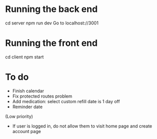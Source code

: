 # Running the back end

cd server
npm run dev
Go to localhost://3001

# Running the front end

cd client
npm start

# To do

- Finish calendar
- Fix protected routes problem
- Add medication: select custom refill date is 1 day off
- Reminder date

(Low priority)

- If user is logged in, do not allow them to visit home page and create account page
